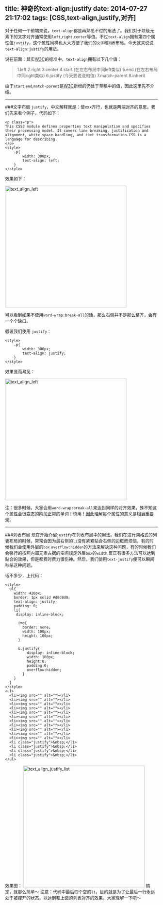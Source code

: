 title: 神奇的text-align:justify
date: 2014-07-27 21:17:02
tags: [CSS,text-align,justify,对齐]
---

对于任何一个前端来说，```text-align```都是再熟悉不过的用法了。我们对于块级元素下的文字对齐通常使用``left``,``right``,``center``等值。不过``text-align``拥有第四个属性值``justify``，这个属性同样也大大方便了我们的``文字``和``列表``布局。今天就来说说``text-align:justify``的用法。

说在前面：其实[W3C](http://dev.w3.org/csswg/css-text/#propdef-text-align)的标准中，``text-align``拥有以下几个值：
> 1.left
  2.right
  3.center
  4.start (在左右布局中同left类似)
  5.end (在左右布局中同right类似)
  6.justify (今天要说说的值)
  7.match-parent
  8.inherit

由于``start``,``end``,``match-parent``是[W3C](http://dev.w3.org/csswg/css-text/#propdef-text-align)新增的仍处于草稿中的值，因此这里先不介绍。

---
###文字布局
``justify``，中文解释就是：使xxx齐行，也就是两端对齐的意思，我们先来看个例子，代码如下：

```
<p class="p">
This CSS3 module defines properties text manipulation and specifies their processing model. It covers line breaking, justification and alignment, white space handling, and text transformation.CSS is a language for describing.
</p>
<style>
    .p{
        width: 300px;
        text-align: left;
    }
</style>
```
效果如下：

<img width="400px" src="/static/img/text_align_left.png" alt="text_align_left">

可以看到如果不使用``word-wrap:break-all``的话，那么右侧并不是那么整齐，会有一个个缺口。

假设我们使用 ``justify``：

```
<style>
    .p{
        width: 300px;
        text-align: justify;
    }
</style>
```
效果显而易见：

<img width="400px" src="/static/img/text_align_justify.png" alt="text_align_left">

注：很多时候，大家会用``word-wrap:break-all``来达到同样的对齐效果，殊不知这个属性会很变态的阶段正常的单词！慎用！因此理解每个属性的意义是相当重要滴。

---
###列表布局
现在开始介绍``justify``在列表布局中的用法。我们在进行网格式的列表布局的时候，常常会因为最右侧的``li``没有紧紧贴合右侧的边框而烦恼，有的时候我们会使用外层的``box`` ``overflow:hidden``的方法来解决这种问题，有的时候我们会强行的按照内部元素占据的空间规定外层``box``的``width``,反正有很多方法可以达到贴合的效果，但是都费时费力很伤神。然后，我们使用``text-justify``便可以瞬间秒杀这种问题。

话不多少，上代码：

```
<style>
  ul{
    width: 420px;
    border: 1px solid #d8d8d8;
    text-align: justify;
    padding: 0;
    li{
     display: inline-block;

      img{
        border: none;
        width: 100px;
        height: 100px;
      }

      &.justify{
          display: inline-block;
          width: 100px;
          height:0; 
          padding:0; 
          overflow:hidden;
        }
    }
  }
</style>
<ul>
  <li><img src="" alt=""></li>
  <li><img src="" alt=""></li>
  <li><img src="" alt=""></li>
  <li><img src="" alt=""></li>
  <li><img src="" alt=""></li>
  <li><img src="" alt=""></li>
  <li><img src="" alt=""></li>
  <li><img src="" alt=""></li>
  <li><img src="" alt=""></li>
  <li><img src="" alt=""></li>
  <li><img src="" alt=""></li>
  <li class="justify">&nbsp;</li>
  <li class="justify">&nbsp;</li>
  <li class="justify">&nbsp;</li>
  <li class="justify">&nbsp;</li>
</ul>
```

效果图：
<img width="400px" src="/static/img/text_align_justify_list.png" alt="text_align_justify_list">
搞定，就那么简单～
注意：代码中最后四个空的``li``，目的就是为了让最后一行永远处于被撑开的状态，以达到和上面的列表对齐的效果。大家理解一下吧～

